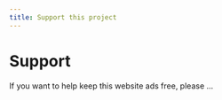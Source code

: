 ```yaml
---
title: Support this project
---
```


# Support

If you want to help keep this website ads free, please ...

